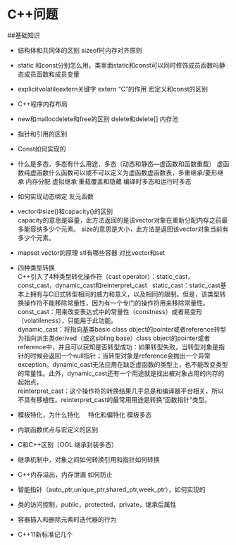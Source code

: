 # C++问题

##基础知识
* 结构体和共同体的区别   sizeof时内存对齐原则

* static 和const分别怎么用，类里面static和const可以同时修饰成员函数吗静态成员函数和成员变量

* explicitvolatileextern关键字  extern “C”的作用   宏定义和const的区别

* C++程序内存布局  

* new和mallocdelete和free的区别  delete和delete[]  内存池

* 指针和引用的区别

* Const如何实现的

* 什么是多态，多态有什么用途，多态（动态和静态—虚函数和函数重载） 虚函数纯虚函数什么函数可以或不可以定义为虚函数虚函数表，多重继承/菱形继承 内存分配 虚拟继承   重载覆盖和隐藏   编译时多态和运行时多态

*  如何实现动态绑定   友元函数

* vector中size()和capacity()的区别  
capacity的意思是容量，此方法返回的是该vector对象在重新分配内存之前最多能容纳多少个元素。
size的意思是大小，此方法是返回该vector对象当前有多少个元素。

* mapset vector的原理  stl有哪些容器 对比vector和set

* 四种类型转换   
C++引入了4种类型转化操作符（cast operator）：static_cast，const_cast，dynamic_cast和reinterpret_cast  
static_cast：static_cast基本上拥有与C旧式转型相同的威力和意义，以及相同的限制。但是，该类型转换操作符不能移除常量性，因为有一个专门的操作符用来移除常量性。  
const_cast：用来改变表达式中的常量性（constness）或者易变形（volatileness），只能用于此功能。  
dynamic_cast：将指向基类basic class object的pointer或者reference转型为指向派生类derived（或这sibling base）class object的pointer或者reference中，并且可以获知是否转型成功：如果转型失败，当转型对象是指针的时候会返回一个null指针；当转型对象是reference会抛出一个异常exception。dynamic_cast无法应用在缺乏虚函数的类型上，也不能改变类型的常量性。此外，dynamic_cast还有一个用途就是找出被对象占用的内存的起始点。  
reinterpret_cast：这个操作符的转换结果几乎总是和编译器平台相关，所以不具有移植性。reinterpret_cast的最常用用途是转换“函数指针”类型。

* 模板特化，为什么特化     特化和偏特化  模板多态     

* 内联函数优点与宏定义的区别

* C和C++区别（OOL 继承封装多态）

* 继承机制中，对象之间如何转换引用和指针如何转换

* C++内存溢出，内存泄漏   如何防止

* 智能指针（auto_ptr,unique_ptr,shared_ptr,week_ptr），如何实现的

* 类的访问控制，public，protected，private，继承后属性

* 容器插入和删除元素时迭代器的行为

* C++11新标准记几个

